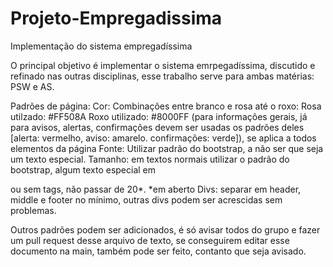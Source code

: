 # Projeto-Empregadissima
Implementação do sistema empregadíssima

O principal objetivo é implementar o sistema emrpegadíssima, discutido e refinado nas outras disciplinas, esse trabalho serve para ambas matérias: PSW e AS.

Padrões de página:
Cor: Combinações entre branco e rosa até o roxo: Rosa utilzado: #FF508A Roxo utilizado: #8000FF (para informações gerais, já para avisos, alertas, confirmações devem ser usadas os padrões deles [alerta: vermelho, aviso: amarelo. confirmações: verde]), se aplica a todos elementos da página
Fonte: Utilizar padrão do bootstrap, a não ser que seja um texto especial.
Tamanho: em textos normais utilizar o padrão do bootstrap, algum texto especial em <p> ou sem tags, não passar de 20*.                                      *em aberto 
Divs: separar em header, middle e footer no mínimo, outras divs podem ser acrescidas sem problemas.

Outros padrões podem ser adicionados, é só avisar todos do grupo e fazer um pull request desse arquivo de texto, se conseguirem editar esse documento na main, também pode ser feito, contanto que seja avisado.
